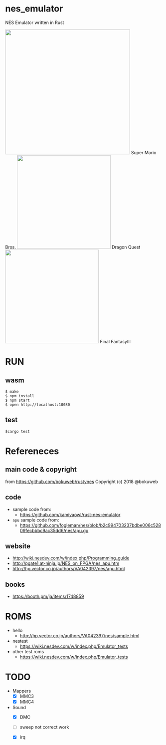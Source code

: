 # nes_emulator

NES Emulator written in Rust  

<img src="https://user-images.githubusercontent.com/22634362/77064099-2d51f680-6a22-11ea-801d-fb1feee6ad46.gif" width="400">
Super Mario Bros.

<img src="https://user-images.githubusercontent.com/22634362/77730078-6a7e4000-7043-11ea-934f-c129c873f105.gif" width="300">
Dragon Quest

<img src="https://user-images.githubusercontent.com/22634362/78538239-a7a8b600-782b-11ea-97a8-a9edfa51ea73.gif" width="300">
Final FantasyIII

# RUN
## wasm
```
$ make
$ npm install
$ npm start
$ open http://localhost:10080
```

## test
```
$cargo test
```

# Refereneces
## main code & copyright 
from https://github.com/bokuweb/rustynes
Copyright (c) 2018 @bokuweb
## code
- sample code from: 
  - https://github.com/kamiyaowl/rust-nes-emulator
- `apu` sample code from:
  - https://github.com/fogleman/nes/blob/b2c994703237bdbe006c52809fecbbbc9ac35dd6/nes/apu.go
  
## website
- http://wiki.nesdev.com/w/index.php/Programming_guide
- http://pgate1.at-ninja.jp/NES_on_FPGA/nes_apu.htm
- http://hp.vector.co.jp/authors/VA042397/nes/apu.html

## books
- https://booth.pm/ja/items/1748859


# ROMS
- hello
  - http://hp.vector.co.jp/authors/VA042397/nes/sample.html
- nestest
  - https://wiki.nesdev.com/w/index.php/Emulator_tests
- other test roms
  - https://wiki.nesdev.com/w/index.php/Emulator_tests
  
# TODO
- Mappers
  - [x] MMC3
  - [x] MMC4
- Sound
  - [x] DMC
  - [ ] sweep not correct work
  - [x] irq
  
  
